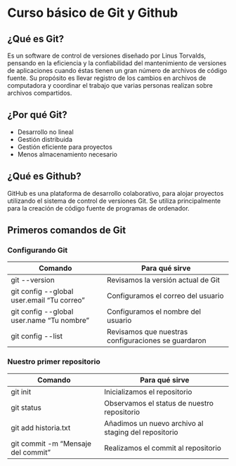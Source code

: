 # Curso básico de Git y Github

## ¿Qué es Git?

Es un software de control de versiones diseñado por Linus Torvalds, pensando en
la eficiencia y la confiabilidad del mantenimiento de versiones de aplicaciones
cuando éstas tienen un gran número de archivos de código fuente. Su propósito es
llevar registro de los cambios en archivos de computadora y coordinar el trabajo
que varias personas realizan sobre archivos compartidos.

## ¿Por qué Git?

-   Desarrollo no lineal
-   Gestión distribuida
-   Gestión eficiente para proyectos
-   Menos almacenamiento necesario

## ¿Qué es Github?

GitHub es una plataforma de desarrollo colaborativo, para alojar proyectos
utilizando el sistema de control de versiones Git. Se utiliza principalmente
para la creación de código fuente de programas de ordenador.

## Primeros comandos de Git

### Configurando Git

| Comando                                    | Para qué sirve                                      |
| ------------------------------------------ | --------------------------------------------------- |
| git --version                              | Revisamos la versión actual de Git                  |
| git config --global user.email “Tu correo” | Configuramos el correo del usuario                  |
| git config --global user.name “Tu nombre”  | Configuramos el nombre del usuario                  |
| git config --list                          | Revisamos que nuestras configuraciones se guardaron |

### Nuestro primer repositorio

| Comando                            | Para qué sirve                                       |
| ---------------------------------- | ---------------------------------------------------- |
| git init                           | Inicializamos el repositorio                         |
| git status                         | Observamos el status de nuestro repositorio          |
| git add historia.txt               | Añadimos un nuevo archivo al staging del repositorio |
| git commit -m “Mensaje del commit” | Realizamos el commit al repositorio                  |
